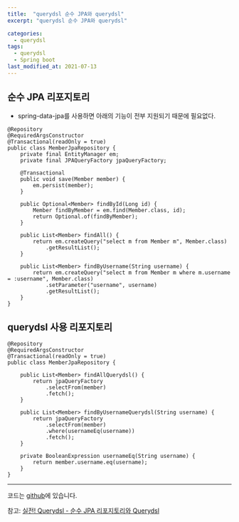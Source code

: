 ```yaml
---
title:  "querydsl 순수 JPA와 querydsl"
excerpt: "querydsl 순수 JPA와 querydsl"

categories:
  - querydsl
tags:
  - querydsl
  - Spring boot
last_modified_at: 2021-07-13
---
```


## 순수 JPA 리포지토리
* spring-data-jpa를 사용하면 아래의 기능이 전부 지원되기 때문에 필요없다.

~~~
@Repository
@RequiredArgsConstructor
@Transactional(readOnly = true)
public class MemberJpaRepository {
    private final EntityManager em;
    private final JPAQueryFactory jpaQueryFactory;

    @Transactional
    public void save(Member member) {
        em.persist(member);
    }

    public Optional<Member> findById(Long id) {
        Member findByMember = em.find(Member.class, id);
        return Optional.of(findByMember);
    }

    public List<Member> findAll() {
        return em.createQuery("select m from Member m", Member.class)
            .getResultList();
    }

    public List<Member> findByUsername(String username) {
        return em.createQuery("select m from Member m where m.username = :username", Member.class)
            .setParameter("username", username)
            .getResultList();
    }
}
~~~

## querydsl 사용 리포지토리
~~~
@Repository
@RequiredArgsConstructor
@Transactional(readOnly = true)
public class MemberJpaRepository {

    public List<Member> findAllQuerydsl() {
        return jpaQueryFactory
            .selectFrom(member)
            .fetch();
    }

    public List<Member> findByUsernameQuerydsl(String username) {
        return jpaQueryFactory
            .selectFrom(member)
            .where(usernameEq(username))
            .fetch();
    }

    private BooleanExpression usernameEq(String username) {
        return member.username.eq(username);
    }
}
~~~



<hr>

코드는 [github](https://github.com/hjhng125/querydsl)에 있습니다.

참고: [실전! Querydsl - 순수 JPA 리포지토리와 Querydsl](https://www.inflearn.com/course/Querydsl-%EC%8B%A4%EC%A0%84/lecture/30144?tab=curriculum)
